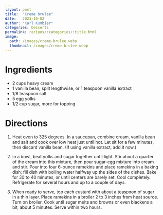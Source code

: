 ```yaml
---
layout: post
title:  "Creme brulee"
date:   2021-10-02
author: "Karl Kumbier"
categories: Desserts
permalink: recipes/:categories/:title.html
image:
  path: /images/creme-brulee.webp
  thumbnail: /images/creme-brulee.webp
---
```


# Ingredients
* 2 cups heavy cream
* 1 vanilla bean, split lengthwise, or 1 teaspoon vanilla extract
* 1/8 teaspoon salt
* 5 egg yolks
* 1/2 cup sugar, more for topping

# Directions

1. Heat oven to 325 degrees. In a saucepan, combine cream, vanilla bean and salt
   and cook over low heat just until hot. Let sit for a few minutes, then
discard vanilla bean. (If using vanilla extract, add it now.)

2. In a bowl, beat yolks and sugar together until light. Stir about a quarter of
   the cream into this mixture, then pour sugar-egg mixture into cream and stir.
Pour into four 6-ounce ramekins and place ramekins in a baking dish; fill dish
with boiling water halfway up the sides of the dishes. Bake for 30 to 40
minutes, or until centers are barely set. Cool completely. Refrigerate for
several hours and up to a couple of days.

3. When ready to serve, top each custard with about a teaspoon of sugar in a
   thin layer. Place ramekins in a broiler 2 to 3 inches from heat source. Turn
on broiler. Cook until sugar melts and browns or even blackens a bit, about 5
minutes. Serve within two hours.

